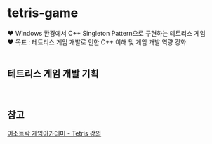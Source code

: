 # tetris-game <br/>
♥️ Windows 환경에서 C++ Singleton Pattern으로 구현하는 테트리스 게임 <br/>
♥️ 목표 : 테트리스 게임 개발로 인한 C++ 이해 및 게임 개발 역량 강화 <br/>
<br/>

## 테트리스 게임 개발 기획
<br/>


## 참고 <br/>
[어소트락 게임아카데미 - Tetris 강의](https://www.youtube.com/watch?v=hozswFmo_iI)
